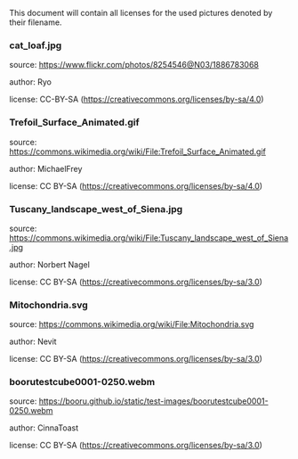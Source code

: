 This document will contain all licenses for the used pictures denoted by their filename.

### cat_loaf.jpg
source: https://www.flickr.com/photos/8254546@N03/1886783068

author: Ryo

license: CC-BY-SA  (https://creativecommons.org/licenses/by-sa/4.0)

### Trefoil_Surface_Animated.gif
source: https://commons.wikimedia.org/wiki/File:Trefoil_Surface_Animated.gif

author: MichaelFrey

license: CC BY-SA (https://creativecommons.org/licenses/by-sa/4.0)

### Tuscany_landscape_west_of_Siena.jpg
source: https://commons.wikimedia.org/wiki/File:Tuscany_landscape_west_of_Siena.jpg

author: Norbert Nagel

license: CC BY-SA (https://creativecommons.org/licenses/by-sa/3.0)

### Mitochondria.svg
source: https://commons.wikimedia.org/wiki/File:Mitochondria.svg

author: Nevit

license: CC BY-SA (https://creativecommons.org/licenses/by-sa/3.0)

### boorutestcube0001-0250.webm
source: https://booru.github.io/static/test-images/boorutestcube0001-0250.webm

author: CinnaToast

license: CC BY-SA (https://creativecommons.org/licenses/by-sa/3.0)

